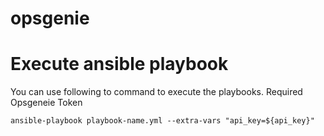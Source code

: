 # opsgenie
# Execute ansible playbook

You can use following to command to execute the playbooks. Required Opsgeneie Token 
```
ansible-playbook playbook-name.yml --extra-vars "api_key=${api_key}"

```
